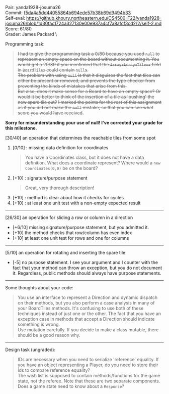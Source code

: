 Pair: yanda1928-josuma26 \
Commit: [f5da4a5dd44055864b694ede57b38b69d9494b33](https://github.khoury.northeastern.edu/CS4500-F22/yanda1928-josuma26/tree/f5da4a5dd44055864b694ede57b38b69d9494b33) \
Self-eval: https://github.khoury.northeastern.edu/CS4500-F22/yanda1928-josuma26/blob/1d30fac1724a327130e00e937a4cf7a8afcf3cd2/2/self-2.md \
Score: 61/80 \
Grader: James Packard \

Programming task:

> ~~I had to give the programming task a 0/80 because you used `null` to represent an empty space on the board without documenting it. You would get a 20/80 if you mentioned that the `Array<Array<Tile>>` field in `BoardTiles` could contain `null`s.~~  
> ~~The problem with using `null` is that it disguises the fact that tiles can either be present or removed, and prevents the type checker from preventing the kinds of mistakes that arise from this.~~  
> ~~But also, does it make sense for a Board to have an empty space? Or would it be better to think of the insertion of a tile as 'pushing' the new spare tile out?~~
> ~~I marked the points for the rest of this assignment as if you did not make the `null` mistake, so that you can see what score you would have received.~~

**Sorry for misunderstanding your use of null! I've corrected your grade for this milestone.**

[30/40] an operation that determines the reachable tiles from some spot
  1. [0/10] : missing data definition for coordinates
     > You have a Coordinates class, but it does not have a data definition.
       What does a coordinate represent? Where would a `new Coordinates(0,0)`
       be on the board?  
  2. [+10] : signature/purpose statement 
     > Great, very thorough description!  
  3. [+10] : method is clear about how it checks for cycles  
  4. [+10] : at least one unit test with a non-empty expected result

---

[26/30] an operation for sliding a row or column in a direction 
  - [+6/10] missing signature/purpose statement, but you admitted it.
  - [+10] the method checks that row/column has even index 
  - [+10] at least one unit test for rows and one for columns

---

[5/10] an operation for rotating and inserting the spare tile
  - [-5] no purpose statement. I see your argument and I counter with the fact that your method can throw an exception, but you do not document it. Regardless, public methods should always have purpose statements.

---

Some thoughts about your code:

> You use an interface to represent a Direction and dynamic dispatch on their methods, but you also perform a case analysis in many of your BoardTiles methods. It's confusing to use both of these techniques instead of just one or the other. The fact that you have an exception case in methods that accept a Direction should indicate something is wrong.  
> Use mutation carefully. If you decide to make a class mutable, there should be a good reason why.  

---

Design task (ungraded):

> IDs are necessary when you need to serialize 'reference' equality. If you have an object representing a Player, do you need to store their ids to compare reference equality?  
> The wish list is supposed to contain methods/functions for the game state, not the referee. Note that these are two separate components. Does a game state need to know about a `Response`?
